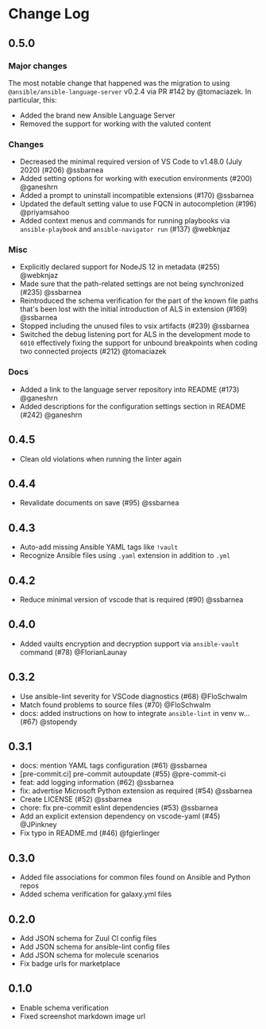 # Change Log

## 0.5.0

### Major changes

The most notable change that happened was the migration to using
`@ansible/ansible-language-server` v0.2.4 via PR #142 by @tomaciazek.
In particular, this:

* Added the brand new Ansible Language Server
* Removed the support for working with the valuted content

### Changes

* Decreased the minimal required version of VS Code to v1.48.0 (July
  2020) (#206) @ssbarnea
* Added setting options for working with execution environments (#200)
  @ganeshrn
* Added a prompt to uninstall incompatible extensions (#170) @ssbarnea
* Updated the default setting value to use FQCN in autocompletion (#196)
  @priyamsahoo
* Added context menus and commands for running playbooks via
  `ansible-playbook` and `ansible-navigator run` (#137) @webknjaz

### Misc

* Explicitly declared support for NodeJS 12 in metadata (#255) @webknjaz
* Made sure that the path-related settings are not being synchronized
  (#235) @ssbarnea
* Reintroduced the schema verification for the part of the known file
  paths that's been lost with the initial introduction of ALS in
  extension (#169) @ssbarnea
* Stopped including the unused files to vsix artifacts (#239) @ssbarnea
* Switched the debug listening port for ALS in the development mode to
  `6010` effectively fixing the support for unbound breakpoints when
  coding two connected projects (#212) @tomaciazek

### Docs

* Added a link to the language server repository into README (#173) @ganeshrn
* Added descriptions for the configuration settings section in README
  (#242) @ganeshrn

## 0.4.5

* Clean old violations when running the linter again

## 0.4.4

* Revalidate documents on save (#95) @ssbarnea

## 0.4.3

* Auto-add missing Ansible YAML tags like `!vault`
* Recognize Ansible files using `.yaml` extension in addition to `.yml`

## 0.4.2

* Reduce minimal version of vscode that is required (#90) @ssbarnea

## 0.4.0

* Added vaults encryption and decryption support via `ansible-vault` command (#78) @FlorianLaunay

## 0.3.2

* Use ansible-lint severity for VSCode diagnostics (#68) @FloSchwalm
* Match found problems to source files (#70) @FloSchwalm
* docs: added instructions on how to integrate `ansible-lint` in venv w… (#67) @stopendy

## 0.3.1

* docs: mention YAML tags configuration (#61) @ssbarnea
* [pre-commit.ci] pre-commit autoupdate (#55) @pre-commit-ci
* feat: add logging information (#62) @ssbarnea
* fix: advertise Microsoft Python extension as required (#54) @ssbarnea
* Create LICENSE (#52) @ssbarnea
* chore: fix pre-commit eslint dependencies (#53) @ssbarnea
* Add an explicit extension dependency on vscode-yaml (#45) @JPinkney
* Fix typo in README.md (#46) @fgierlinger

## 0.3.0

* Added file associations for common files found on Ansible and Python repos
* Added schema verification for galaxy.yml files

## 0.2.0

* Add JSON schema for Zuul CI config files
* Add JSON schema for ansible-lint config files
* Add JSON schema for molecule scenarios
* Fix badge urls for marketplace

## 0.1.0

* Enable schema verification
* Fixed screenshot markdown image url
